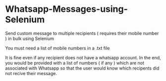 # Whatsapp-Messages-using-Selenium

Send custom message to multiple recipients ( requires their mobile number ) in bulk using Selenium 

You must need a list of mobile numbers in a .txt file

It is fine even if any recipient does not have a whatsapp account. In the end, you would be provided with a list of numbers ( if any ) which are not associated with Whatsapp so that the user would know which recipents did not recive their message.
